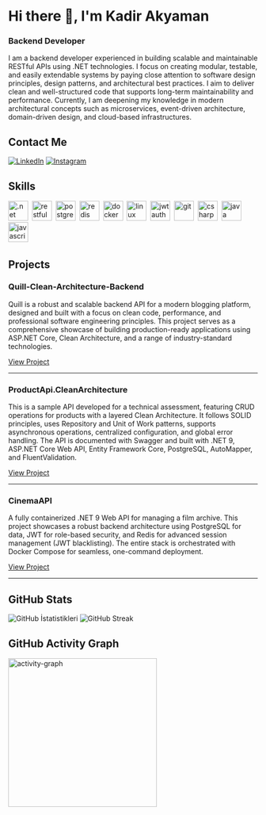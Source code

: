 # Hi there 👋, I'm Kadir Akyaman
### Backend Developer

I am a backend developer experienced in building scalable and maintainable RESTful APIs using .NET technologies. I focus on creating modular, testable, and easily extendable systems by paying close attention to software design principles, design patterns, and architectural best practices. I aim to deliver clean and well-structured code that supports long-term maintainability and performance. Currently, I am deepening my knowledge in modern architectural concepts such as microservices, event-driven architecture, domain-driven design, and cloud-based infrastructures.

## Contact Me
<p><a href="https://www.linkedin.com/in/kadir-akyaman/" target="_blank"><img src="https://img.shields.io/badge/LinkedIn-%230077B5.svg?&style=flat-square&logo=linkedin&logoColor=white" alt="LinkedIn"></a> <a href="https://www.instagram.com/akyamann55" target="_blank"><img src="https://img.shields.io/badge/Instagram-%23E4405F.svg?&style=flat-square&logo=instagram&logoColor=white" alt="Instagram"></a> </p>

## Skills

<p align="left">
<img src="https://img.icons8.com/?size=100&id=1BC75jFEBED6&format=png&color=000000" alt=".net" width="40" height="40"/>&nbsp;
<img src="https://img.icons8.com/?size=100&id=55497&format=png&color=000000" alt="restful" width="40" height="40"/>&nbsp;
<img src="https://cdn.jsdelivr.net/gh/devicons/devicon/icons/postgresql/postgresql-original.svg" alt="postgresql" width="40" height="40"/>&nbsp;
<img src="https://cdn.jsdelivr.net/gh/devicons/devicon/icons/redis/redis-original.svg" alt="redis" width="40" height="40"/>&nbsp;
<img src="https://cdn.jsdelivr.net/gh/devicons/devicon/icons/docker/docker-original.svg" alt="docker" width="40" height="40"/>&nbsp;
<img src="https://cdn.jsdelivr.net/gh/devicons/devicon/icons/linux/linux-original.svg" alt="linux" width="40" height="40"/>&nbsp;
<img src="https://img.icons8.com/?size=100&id=rHpveptSuwDz&format=png&color=000000" alt="jwt authentication" width="40" height="40"/>&nbsp;
<img src="https://cdn.jsdelivr.net/gh/devicons/devicon/icons/git/git-original.svg" alt="git" width="40" height="40"/>&nbsp;
<img src="https://cdn.jsdelivr.net/gh/devicons/devicon/icons/csharp/csharp-original.svg" alt="csharp" width="40" height="40"/>&nbsp;
<img src="https://cdn.jsdelivr.net/gh/devicons/devicon/icons/java/java-original.svg" alt="java" width="40" height="40"/>&nbsp;
<img src="https://cdn.jsdelivr.net/gh/devicons/devicon/icons/javascript/javascript-original.svg" alt="javascript" width="40" height="40"/>&nbsp;
</p>

## Projects

### Quill-Clean-Architecture-Backend

Quill is a robust and scalable backend API for a modern blogging platform, designed and built with a focus on clean code, performance, and professional software engineering principles. This project serves as a comprehensive showcase of building production-ready applications using ASP.NET Core, Clean Architecture, and a range of industry-standard technologies.

[View Project](https://github.com/KadirAkyaman/Quill-Clean-Architecture-Backend)

---

### ProductApi.CleanArchitecture

This is a sample API developed for a technical assessment, featuring CRUD operations for products with a layered Clean Architecture. It follows SOLID principles, uses Repository and Unit of Work patterns, supports asynchronous operations, centralized configuration, and global error handling. The API is documented with Swagger and built with .NET 9, ASP.NET Core Web API, Entity Framework Core, PostgreSQL, AutoMapper, and FluentValidation.

[View Project](https://github.com/KadirAkyaman/ProductApi.CleanArchitecture)

---

### CinemaAPI

A fully containerized .NET 9 Web API for managing a film archive. This project showcases a robust backend architecture using PostgreSQL for data, JWT for role-based security, and Redis for advanced session management (JWT blacklisting). The entire stack is orchestrated with Docker Compose for seamless, one-command deployment.

[View Project](https://github.com/KadirAkyaman/CinemaAPI)

---

## GitHub Stats

<img src="https://github-readme-stats.vercel.app/api?username=KadirAkyaman&show_icons=true&count_private=true&theme=null" alt="GitHub İstatistikleri" />

<img src="https://github-readme-streak-stats.herokuapp.com/?user=KadirAkyaman&theme=null" alt="GitHub Streak" />

## GitHub Activity Graph

<img src="https://github-readme-activity-graph.vercel.app/graph?username=KadirAkyaman&radius=16&theme=xcode&area=true&order=5" height="300" alt="activity-graph" />

